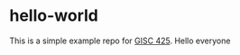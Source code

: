 # hello-world
This is a simple example repo for [GISC 425](https://github.com/dosull/GISC-425).
Hello everyone
